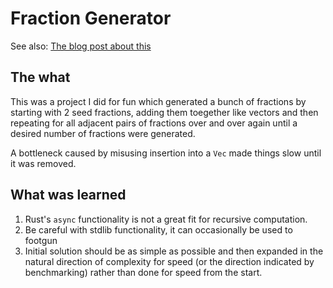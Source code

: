 # Fraction Generator

See also: [The blog post about this](/posts/fractions_sidequest/)

## The what

This was a project I did for fun which generated a bunch of fractions by starting with 2 seed fractions, adding them toegether like vectors and then repeating for all adjacent pairs of fractions over and over again until a desired number of fractions were generated.

A bottleneck caused by misusing insertion into a `Vec` made things slow until it was removed.

## What was learned

1) Rust's `async` functionality is not a great fit for recursive computation.
2) Be careful with stdlib functionality, it can occasionally be used to footgun
3) Initial solution should be as simple as possible and then expanded in the natural direction of complexity for speed (or the direction indicated by benchmarking) rather than done for speed from the start.
